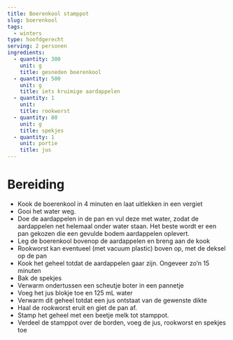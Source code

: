 ```yaml
---
title: Boerenkool stamppot
slug: boerenkool
tags:
  - winters
type: hoofdgerecht
serving: 2 personen
ingredients:
  - quantity: 300
    unit: g
    title: gesneden boerenkool
  - quantity: 500
    unit: g
    title: iets kruimige aardappelen
  - quantity: 1
    unit:
    title: rookworst
  - quantity: 80
    unit: g
    title: spekjes
  - quantity: 1
    unit: portie
    title: jus
---
```


# Bereiding

- Kook de boerenkool in 4 minuten en laat uitlekken in een vergiet
- Gooi het water weg.
- Doe de aardappelen in de pan en vul deze met water, zodat de aardappelen net helemaal onder water staan. Het beste wordt er een pan gekozen die een gevulde bodem aardappelen oplevert.
- Leg de boerenkool bovenop de aardappelen en breng aan de kook
- Rookworst kan eventueel (met vacuum plastic) boven op, met de deksel op de pan
- Kook het geheel totdat de aardappelen gaar zijn. Ongeveer zo’n 15 minuten
- Bak de spekjes
- Verwarm ondertussen een scheutje boter in een pannetje
- Voeg het jus blokje toe en 125 mL water
- Verwarm dit geheel totdat een jus ontstaat van de gewenste dikte
- Haal de rookworst eruit en giet de pan af.
- Stamp het geheel met een beetje melk tot stamppot.
- Verdeel de stamppot over de borden, voeg de jus, rookworst en spekjes toe
